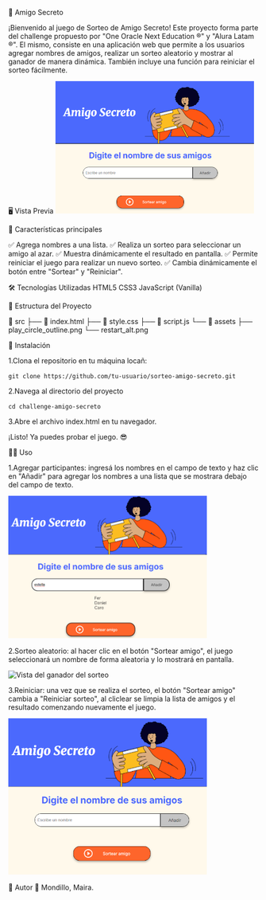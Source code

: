 🎯 Amigo Secreto

¡Bienvenido al juego de Sorteo de Amigo Secreto! Este proyecto forma parte del challenge propuesto por "One Oracle Next Education ®" y "Alura Latam ®". El mismo, consiste en una aplicación web que permite a los usuarios agregar nombres de amigos, realizar un sorteo aleatorio y mostrar al ganador de manera dinámica. También incluye una función para reiniciar el sorteo fácilmente.

🖥️ Vista Previa
<img src="assets/image.png" alt="Vista del juego" width="400">


🚀 Características principales

✅ Agrega nombres a una lista.
✅ Realiza un sorteo para seleccionar un amigo al azar.
✅ Muestra dinámicamente el resultado en pantalla.
✅ Permite reiniciar el juego para realizar un nuevo sorteo.
✅ Cambia dinámicamente el botón entre "Sortear" y "Reiniciar".

🛠️ Tecnologías Utilizadas
    HTML5
    CSS3
    JavaScript (Vanilla)

📂 Estructura del Proyecto

📁 src
├── 📄 index.html
├── 📄 style.css
├── 📄 script.js
└── 📁 assets
    ├── play_circle_outline.png
    └── restart_alt.png

🚀 Instalación

1.Clona el repositorio en tu máquina locañ:

    git clone https://github.com/tu-usuario/sorteo-amigo-secreto.git

2.Navega al directorio del proyecto

    cd challenge-amigo-secreto

3.Abre el archivo index.html en tu navegador.

¡Listo! Ya puedes probar el juego. 😎

👨‍💻 Uso

1.Agregar participantes: ingresá los nombres en el campo de texto y haz clic en "Añadir" para   agregar los nombres a una lista que se mostrara debajo del campo de texto.

<img src="assets/agregar_participantes.png" alt="Vista de como se agragna participantes" width="400">

2.Sorteo aleatorio: al hacer clic en el botón "Sortear amigo", el juego seleccionará un nombre de forma aleatoria y lo mostrará en pantalla. 

<img src="assets/sorter_amigo.png" alt="Vista del ganador del sorteo" width="400">

3.Reiniciar: una vez que se realiza el sorteo, el botón "Sortear amigo" cambia a "Reiniciar sorteo", al cliclear se limpia la lista de amigos y el resultado comenzando nuevamente el juego.  

<img src="assets/reiniciar.png" alt="Vista del juego sin los participantes" width="400">


🚀 Autor
👤 Mondillo, Maira.
